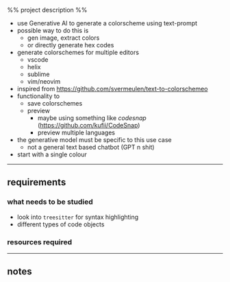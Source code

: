 %% project description %%
- use Generative AI to generate a colorscheme using text-prompt
- possible way to do this is 
	- gen image, extract colors
	- or directly generate hex codes
- generate colorschemes for multiple editors
	- vscode
	- helix
	- sublime
	- vim/neovim
- inspired from https://github.com/svermeulen/text-to-colorschemeo
- functionality to 
	- save colorschemes
	- preview
		- maybe using something like _codesnap_ (https://github.com/kufii/CodeSnap)
		- preview multiple languages
- the generative model must be specific to this use case
	- not a general text based chatbot (GPT n shit)
- start with a single colour

---
## requirements
### what needs to be studied
- look into `treesitter` for syntax highlighting
- different types of code objects

### resources required

---
## notes
